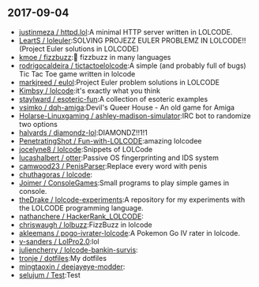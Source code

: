## 2017-09-04

* [justinmeza / httpd.lol](https://github.com/justinmeza/httpd.lol):A minimal HTTP server written in LOLCODE.
* [LeartS / loleuler](https://github.com/LeartS/loleuler):SOLVING PROJEZZ EULER PROBLEMZ IN LOLCODE!! (Project Euler solutions in LOLCODE)
* [kmoe / fizzbuzz](https://github.com/kmoe/fizzbuzz):🍡 fizzbuzz in many languages
* [rodrigocaldeira / tictactoelolcode](https://github.com/rodrigocaldeira/tictactoelolcode):A simple (and probably full of bugs) Tic Tac Toe game written in lolcode
* [markjreed / eulol](https://github.com/markjreed/eulol):Project Euler problem solutions in LOLCODE
* [Kimbsy / lolcode](https://github.com/Kimbsy/lolcode):it's exactly what you think
* [staylward / esoteric-fun](https://github.com/staylward/esoteric-fun):A collection of esoteric examples
* [vsimko / dqh-amiga](https://github.com/vsimko/dqh-amiga):Devil's Queer House - An old game for Amiga
* [Holarse-Linuxgaming / ashley-madison-simulator](https://github.com/Holarse-Linuxgaming/ashley-madison-simulator):IRC bot to randomize two options
* [halvards / diamondz-lol](https://github.com/halvards/diamondz-lol):DIAMONDZ!!1!1
* [PenetratingShot / Fun-with-LOLCODE](https://github.com/PenetratingShot/Fun-with-LOLCODE):amazing lolcodee
* [jocelyne8 / lolcode](https://github.com/jocelyne8/lolcode):Snippets of LOLCode
* [lucashalbert / otter](https://github.com/lucashalbert/otter):Passive OS fingerprinting and IDS system
* [camwood23 / PenisParser](https://github.com/camwood23/PenisParser):Replace every word with penis
* [chuthagoras / lolcode](https://github.com/chuthagoras/lolcode):
* [Joimer / ConsoleGames](https://github.com/Joimer/ConsoleGames):Small programs to play simple games in console.
* [theDrake / lolcode-experiments](https://github.com/theDrake/lolcode-experiments):A repository for my experiments with the LOLCODE programming language.
* [nathanchere / HackerRank_LOLCODE](https://github.com/nathanchere/HackerRank_LOLCODE):
* [chriswaugh / lolbuzz](https://github.com/chriswaugh/lolbuzz):FizzBuzz in lolcode
* [akleemans / pogo-ivrater-lolcode](https://github.com/akleemans/pogo-ivrater-lolcode):A Pokemon Go IV rater in lolcode.
* [v-sanders / LolPro2.0](https://github.com/v-sanders/LolPro2.0):lol
* [juliencherry / lolcode-bankin-survis](https://github.com/juliencherry/lolcode-bankin-survis):
* [tronje / dotfiles](https://github.com/tronje/dotfiles):My dotfiles
* [mingtaoxin / deejayeye-modder](https://github.com/mingtaoxin/deejayeye-modder):
* [selujum / Test](https://github.com/selujum/Test):Test
